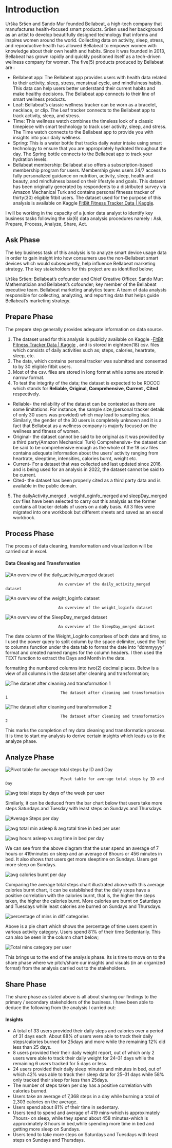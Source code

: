 # Introduction
Urška Sršen and Sando Mur founded Bellabeat, a high-tech company that manufactures health-focused smart products. Sršen used her background as an artist to develop beautifully designed technology that informs and inspires women around the world. Collecting data on activity, sleep, stress, and reproductive health has allowed Bellabeat to empower women with knowledge about their own health and habits. Since it was founded in 2013, Bellabeat has grown rapidly and quickly positioned itself as a tech-driven wellness company for women. The five(5) products produced by Bellabeat are :

- Bellabeat app: The Bellabeat app provides users with health data related to their activity, sleep, stress, menstrual cycle, and mindfulness habits. This data can help users better understand their current habits and make healthy decisions. The Bellabeat app connects to their line of smart wellness products.
- Leaf: Bellabeat’s classic wellness tracker can be worn as a bracelet, necklace, or clip. The Leaf tracker connects to the Bellabeat app to track activity, sleep, and stress.
- Time: This wellness watch combines the timeless look of a classic timepiece with smart technology to track user activity, sleep, and stress. The Time watch connects to the Bellabeat app to provide you with insights into your daily wellness.
- Spring: This is a water bottle that tracks daily water intake using smart technology to ensure that you are appropriately hydrated throughout the day. The Spring bottle connects to the Bellabeat app to track your hydration levels.
- Bellabeat membership: Bellabeat also offers a subscription-based membership program for users. Membership gives users 24/7 access to fully personalized guidance on nutrition, activity, sleep, health and beauty, and mindfulness based on their lifestyle and goals.
This dataset has been originally generated by respondents to a distributed survey via Amazon Mechanical Turk and contains personal fitnesss tracker of thirty(30) eligible fitbit users. The dataset used for the purpose of this analysis is available on Kaggle [FitBit Fitness Tracker Data | Kaggle](https://www.kaggle.com/datasets/arashnic/fitbit).

I will be working in the capacity of a junior data analyst to identify key business tasks following the six(6) data analysis procedures namely : Ask, Prepare, Process, Analyze, Share, Act.

## Ask Phase
The key business task of this analysis is to analyze smart device usage data in order to gain insight into how consumers use the non-Bellabeat smart devices which would subsequently, help influence Bellabeat marketing strategy. The key stakeholders for this project are as identified below;

Urška Sršen: Bellabeat’s cofounder and Chief Creative Officer.
Sando Mur: Mathematician and Bellabeat’s cofounder; key member of the Bellabeat executive team.
Bellabeat marketing analytics team: A team of data analysts responsible for collecting, analyzing, and reporting data that helps guide Bellabeat’s marketing strategy.

## Prepare Phase
The prepare step generally provides adequate information on data source.

1. The dataset used for this analysis is publicly available on Kaggle -[FitBit Fitness Tracker Data | Kaggle](https://www.kaggle.com/datasets/arashnic/fitbit) , and is stored in eighteen(18) csv. files which consists of daily activities such as; steps, calories, heartrate, sleep, etc.
2. The data, which contains personal tracker was submitted and consented to by 30 eligible fitbit users.
3. Most of the csv. files are stored in long format while some are stored in narrow format.
4. To test the integrity of the data; the dataset is expected to be ROCCC which stands for **Reliable, Original, Comprehensive, Current , Cited** respectively.
- Reliable- the reliability of the dataset can be contested as there are some limitations. For instance, the sample size,(personal tracker details of only 30 users was provided) which may lead to sampling bias. Similarly, the gender of the 30 users is completely unknown and it is a fact that Bellabeat as a wellness company is majorly focused on the wellness and fitness of women.
- Original- the dataset cannot be said to be original as it was provided by a third party(Amazon Mechanical Turk)
Comprehensive- the dataset can be said to be comprehensive enough as the whole of the 18 csv files contains adequate information about the users’ activity ranging from heartrate, sleeptime, intensities, calories burnt, weight etc.
- Current- For a dataset that was collected and last updated since 2016, and is being used for an analysis in 2022, the dataset cannot be said to be current.
- Cited- the dataset has been properly cited as a third party data and is available in the public domain.
5. The dailyActivity_merged , weightLoginfo_merged and sleepDay_merged csv files have been selected to carry out this analysis as the former contains all tracker details of users on a daily basis. All 3 files were migrated into one workbook but different sheets and saved as an excel workbook.

## Process Phase
The process of data cleaning, transformation and visualization will be carried out in excel.

#### Data Cleaning and Transformation

![An overview of the daily_activity_merged dataset](https://github.com/RugvedSoman/Google_CPP/blob/main/An%20overview%20of%20the%20daily_activity_merged%20dataset.png?raw=true)
                           
                           An overview of the daily_activity_merged dataset


![An overview of the weight_loginfo dataset](https://github.com/RugvedSoman/Google_CPP/blob/main/An%20overview%20of%20the%20weight_loginfo%20dataset.png?raw=true)
                           
                           An overview of the weight_loginfo dataset


![An overview of the SleepDay_merged dataset](https://github.com/RugvedSoman/Google_CPP/blob/main/An%20overview%20of%20the%20SleepDay_merged%20dataset.png?raw=true)
                           
                           An overview of the SleepDay_merged dataset


The date column of the Weight_Loginfo comprises of both date and time, so I used the power query to split column by the space delimiter, used the Text to columns function under the data tab to format the date into “ddmmyyyy” format and created named ranges for the column headers. I then used the TEXT function to extract the Days and Month in the date.

formatting the numbered columns into two(2) decimal places. Below is a view of all columns in the dataset after cleaning and transformation;

![The dataset after cleaning and transformation 1](https://github.com/RugvedSoman/Google_CPP/blob/main/the%20dataset%20after%20cleaning%20and%20transformation%201.png?raw=true)

                            The dataset after cleaning and transformation 1


![The dataset after cleaning and transformation 2](https://github.com/RugvedSoman/Google_CPP/blob/main/the%20dataset%20after%20cleaning%20and%20transformation%202.png?raw=true)

                            The dataset after cleaning and transformation 2

This marks the completion of my data cleaning and transformation process. It is time to start my analysis to derive certain insights which leads us to the analyze phase.

## Analyze Phase

![Pivot table for average total steps by ID and Day](https://github.com/RugvedSoman/Google_CPP/blob/main/Pivot%20table%20for%20average%20total%20steps%20by%20ID%20and%20Day.png?raw=true)

                            Pivot table for average total steps by ID and Day


![avg total steps by days of the week per user](https://github.com/RugvedSoman/Google_CPP/blob/main/avg%20total%20steps%20by%20days%20of%20the%20week%20per%20user.png?raw=true)


Similarly, it can be deduced from the bar chart below that users take more steps Saturdays and Tuesday with least steps on Sundays and Thursdays.

![Average Steps per day](https://github.com/RugvedSoman/Google_CPP/blob/main/avg%20steps%20per%20day.png?raw=true)

![avg total min asleep & avg total time in bed per user](https://github.com/RugvedSoman/Google_CPP/blob/main/avg%20total%20min%20asleep%20&%20avg%20total%20time%20in%20bed%20per%20user.png?raw=true)

![avg hours asleep vs avg time in bed per day](https://github.com/RugvedSoman/Google_CPP/blob/main/avg%20hours%20asleep%20vs%20avg%20time%20in%20bed%20per%20day.png?raw=true)

We can see from the above diagram that the user spend an average of 7 hours or 419minutes on sleep and an average of 8hours or 456 minutes in bed. It also shows that users get more sleeptime on Sundays. Users get more sleep on Sundays.

![avg calories burnt per day](https://github.com/RugvedSoman/Google_CPP/blob/main/avg%20calories%20burnt%20per%20day.png?raw=true)

Comparing the average total steps chart illustrated above with this average calories burnt chart, it can be established that the daily steps have a positive correlation with the calories burnt, that is, the higher the steps taken, the higher the calories burnt. More calories are burnt on Saturdays and Tuesdays while least calories are burned on Sundays and Thursdays.

![percentage of mins in diff categories](https://github.com/RugvedSoman/Google_CPP/blob/main/percentage%20of%20mins%20in%20diff%20categories.png?raw=true)

Above is a pie chart which shows the percentage of time users spent in various activity category. Users spend 81% of their time Sedentarily. This can also be seen in the column chart below;

![Total mins category per user](https://github.com/RugvedSoman/Google_CPP/blob/main/Total%20mins%20category%20per%20user.png?raw=true)

This brings us to the end of the analysis phase. Its is time to move on to the share phase where we pitch/share our insights and visuals (in an organized format) from the analysis carried out to the stakeholders.


## Share Phase

The share phase as stated above is all about sharing our findings to the primary / secondary stakeholders of the business. I have been able to deduce the following from the analysis I carried out:

#### Insights

- A total of 33 users provided their daily steps and calories over a period of 31 days each. About 88% of users were able to track their daily steps/calories 
  burned for 25days and more while the remaining 12% did less than 25 days.
- 8 users provided their their daily weight report, out of which only 2 users were able to track their daily weight for 24–31 days while the remaining 6 users 
  tracked for 5 days or less.
- 24 users provided their daily sleep minutes and minutes in bed, out of which 42% was able to track their sleep data for 25–31 days while 58% only tracked their 
  sleep for less than 25days.
- The number of steps taken per day has a positive correlation with calories burned.
- Users take an average of 7,368 steps in a day while burning a total of 2,303 calories on the average.
- Users spend about 81% of their time in sedentary.
- Users tend to spend and average of 419 mins-which is approximately 7hours- on sleep, while they spend about 458 minutes-which is approximately 8 hours in 
  bed,while spending more time in bed and getting more sleep on Sundays.
- Users tend to take more steps on Saturdays and Tuesdays with least steps on Sundays and Thursdays.

                             







